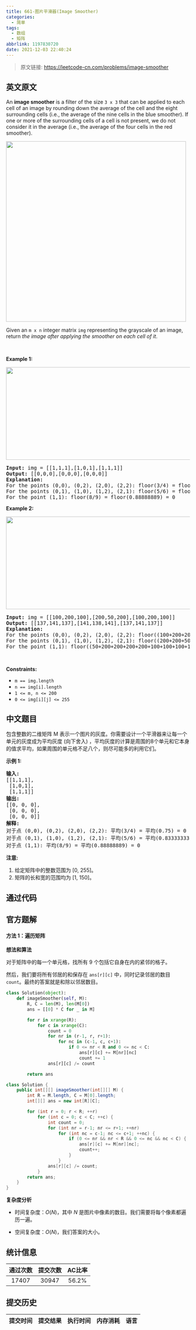 ```yaml
---
title: 661-图片平滑器(Image Smoother)
categories:
  - 简单
tags:
  - 数组
  - 矩阵
abbrlink: 1197830720
date: 2021-12-03 22:40:24
---
```


> 原文链接: https://leetcode-cn.com/problems/image-smoother


## 英文原文
<div><p>An <strong>image smoother</strong> is a filter of the size <code>3 x 3</code> that can be applied to each cell of an image by rounding down the average of the cell and the eight surrounding cells (i.e., the average of the nine cells in the blue smoother). If one or more of the surrounding cells of a cell is not present, we do not consider it in the average (i.e., the average of the four cells in the red smoother).</p>
<img alt="" src="https://assets.leetcode.com/uploads/2021/05/03/smoother-grid.jpg" style="width: 493px; height: 493px;" />
<p>Given an <code>m x n</code> integer matrix <code>img</code> representing the grayscale of an image, return <em>the image after applying the smoother on each cell of it</em>.</p>

<p>&nbsp;</p>
<p><strong>Example 1:</strong></p>
<img alt="" src="https://assets.leetcode.com/uploads/2021/05/03/smooth-grid.jpg" style="width: 613px; height: 253px;" />
<pre>
<strong>Input:</strong> img = [[1,1,1],[1,0,1],[1,1,1]]
<strong>Output:</strong> [[0,0,0],[0,0,0],[0,0,0]]
<strong>Explanation:</strong>
For the points (0,0), (0,2), (2,0), (2,2): floor(3/4) = floor(0.75) = 0
For the points (0,1), (1,0), (1,2), (2,1): floor(5/6) = floor(0.83333333) = 0
For the point (1,1): floor(8/9) = floor(0.88888889) = 0
</pre>

<p><strong>Example 2:</strong></p>
<img alt="" src="https://assets.leetcode.com/uploads/2021/05/03/smooth2-grid.jpg" style="width: 613px; height: 253px;" />
<pre>
<strong>Input:</strong> img = [[100,200,100],[200,50,200],[100,200,100]]
<strong>Output:</strong> [[137,141,137],[141,138,141],[137,141,137]]
<strong>Explanation:</strong>
For the points (0,0), (0,2), (2,0), (2,2): floor((100+200+200+50)/4) = floor(137.5) = 137
For the points (0,1), (1,0), (1,2), (2,1): floor((200+200+50+200+100+100)/6) = floor(141.666667) = 141
For the point (1,1): floor((50+200+200+200+200+100+100+100+100)/9) = floor(138.888889) = 138
</pre>

<p>&nbsp;</p>
<p><strong>Constraints:</strong></p>

<ul>
	<li><code>m == img.length</code></li>
	<li><code>n == img[i].length</code></li>
	<li><code>1 &lt;= m, n &lt;= 200</code></li>
	<li><code>0 &lt;= img[i][j] &lt;= 255</code></li>
</ul>
</div>

## 中文题目
<div><p>包含整数的二维矩阵 M 表示一个图片的灰度。你需要设计一个平滑器来让每一个单元的灰度成为平均灰度&nbsp;(向下舍入) ，平均灰度的计算是周围的8个单元和它本身的值求平均，如果周围的单元格不足八个，则尽可能多的利用它们。</p>

<p><strong>示例 1:</strong></p>

<pre>
<strong>输入:</strong>
[[1,1,1],
 [1,0,1],
 [1,1,1]]
<strong>输出:</strong>
[[0, 0, 0],
 [0, 0, 0],
 [0, 0, 0]]
<strong>解释:</strong>
对于点 (0,0), (0,2), (2,0), (2,2): 平均(3/4) = 平均(0.75) = 0
对于点 (0,1), (1,0), (1,2), (2,1): 平均(5/6) = 平均(0.83333333) = 0
对于点 (1,1): 平均(8/9) = 平均(0.88888889) = 0
</pre>

<p><strong>注意:</strong></p>

<ol>
	<li>给定矩阵中的整数范围为 [0, 255]。</li>
	<li>矩阵的长和宽的范围均为&nbsp;[1, 150]。</li>
</ol>
</div>

## 通过代码
<RecoDemo>
</RecoDemo>


## 官方题解
#### 方法 1：遍历矩阵

**想法和算法**

对于矩阵中的每一个单元格，找所有 9 个包括它自身在内的紧邻的格子。

然后，我们要将所有邻居的和保存在 `ans[r][c]` 中，同时记录邻居的数目 `count`。最终的答案就是和除以邻居数目。

```Python []
class Solution(object):
    def imageSmoother(self, M):
        R, C = len(M), len(M[0])
        ans = [[0] * C for _ in M]

        for r in xrange(R):
            for c in xrange(C):
                count = 0
                for nr in (r-1, r, r+1):
                    for nc in (c-1, c, c+1):
                        if 0 <= nr < R and 0 <= nc < C:
                            ans[r][c] += M[nr][nc]
                            count += 1
                ans[r][c] /= count

        return ans
```

```Java []
class Solution {
    public int[][] imageSmoother(int[][] M) {
        int R = M.length, C = M[0].length;
        int[][] ans = new int[R][C];

        for (int r = 0; r < R; ++r)
            for (int c = 0; c < C; ++c) {
                int count = 0;
                for (int nr = r-1; nr <= r+1; ++nr)
                    for (int nc = c-1; nc <= c+1; ++nc) {
                        if (0 <= nr && nr < R && 0 <= nc && nc < C) {
                            ans[r][c] += M[nr][nc];
                            count++;
                        }
                    }
                ans[r][c] /= count;
            }
        return ans;
    }
}
```

**复杂度分析**

* 时间复杂度：$O(N)$，其中 $N$ 是图片中像素的数目。我们需要将每个像素都遍历一遍。

* 空间复杂度：$O(N)$，我们答案的大小。


## 统计信息
| 通过次数 | 提交次数 | AC比率 |
| :------: | :------: | :------: |
|    17407    |    30947    |   56.2%   |

## 提交历史
| 提交时间 | 提交结果 | 执行时间 |  内存消耗  | 语言 |
| :------: | :------: | :------: | :--------: | :--------: |
